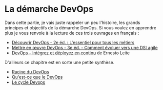 # La démarche DevOps

Dans cette partie, je vais juste rappeler un peu l'histoire, les grands principes et objectifs de
la démarche DevOps. Si vous voulez en apprendre plus je vous renvoie à la
lecture de ces trois ouvrages en français :

* [Découvrir DevOps - 2e éd. : L'essentiel pour tous les métiers](https://amzn.to/3roccO9)
* [Mettre en œuvre DevOps - 3e éd. - Comment évoluer vers une DSI agile](https://amzn.to/3e0d4pg)
* [DevOps - Intégrez et déployez en continu](https://amzn.to/3fRVnsA) de Ernesto Leite

D'ailleurs ce chapitre est en sorte une petite synthèse.

* [Racine du DevOps](/demarche-devops/racine/README.md)
* [Qu'est-ce que le DevOps](/demarche-devops/introduction/README.md)
* [Le cycle Devops](/demarche-devops/cycle/)
